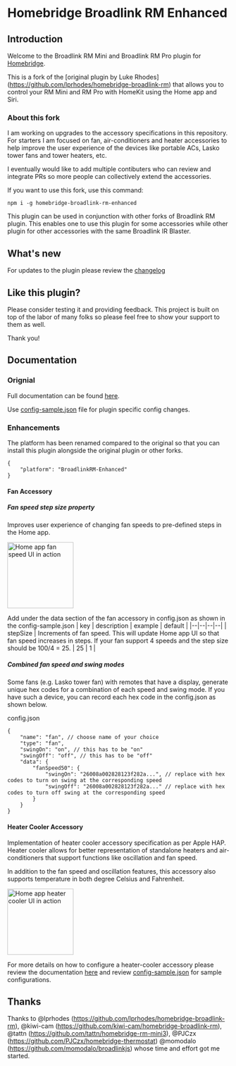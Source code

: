# Homebridge Broadlink RM Enhanced

## Introduction
Welcome to the Broadlink RM Mini and Broadlink RM Pro plugin for [Homebridge](https://github.com/nfarina/homebridge).

This is a fork of the [original plugin by Luke Rhodes] (https://github.com/lprhodes/homebridge-broadlink-rm) that allows you to control your RM Mini and RM Pro with HomeKit using the Home app and Siri.

### About this fork
I am working on upgrades to the accessory specifications in this repository. For starters I am focused on fan, air-conditioners and heater accessories to help improve the user experience of the devices like portable ACs, Lasko tower fans and tower heaters, etc.

I eventually would like to add multiple contibuters who can review and integrate PRs so more people can collectively extend the accessories.

If you want to use this fork, use this command:

`npm i -g homebridge-broadlink-rm-enhanced`

This plugin can be used in conjunction with other forks of Broadlink RM plugin. This enables one to use this plugin for some accessories while other plugin for other accessories with the same Broadlink IR Blaster.

## What's new
For updates to the plugin please review the [changelog](https://github.com/newt10/homebridge-broadlink-rm-enhanced/blob/master/Changelog.md)

## Like this plugin?

Please consider testing it and providing feedback. This project is built on top of the labor of many folks so please feel free to show your support to them as well.

Thank you!

## Documentation

### Orignial
Full documentation can be found [here](https://lprhodes.github.io/slate/).

Use [config-sample.json](https://github.com/newt10/homebridge-broadlink-rm-enhanced/blob/master/config-sample.json) file for plugin specific config changes.

### Enhancements

The platform has been renamed compared to the original so that you can install this plugin alongside the original plugin or other forks.
```
{
	"platform": "BroadlinkRM-Enhanced"
}
```

#### Fan Accessory
##### Fan speed step size property
Improves user experience of changing fan speeds to pre-defined steps in the Home app.

<img src="https://j.gifs.com/L7oJQX.gif" alt="Home app fan speed UI in action" width="150"/>


Add under the data section of the fan accessory in config.json as shown in the config-sample.json
| key | description | example | default |
|--|--|--|--|
| stepSize | Increments of fan speed. This will update Home app UI so that fan speed increases in steps. If your fan support 4 speeds and the step size should be 100/4 = 25. | 25 | 1 |

##### Combined fan speed and swing modes
Some fans (e.g. Lasko tower fan) with remotes that have a display, generate unique hex codes for a combination of each speed and swing mode. If you have such a device, you can record each hex code in the config.json as shown below.

config.json
```
{
	"name": "fan", // choose name of your choice
	"type": "fan",
	"swingOn": "on", // this has to be "on"
	"swingOff": "off", // this has to be "off"
	"data": {
		"fanSpeed50": {
			"swingOn": "26008a002828123f282a...", // replace with hex codes to turn on swing at the corresponding speed
			"swingOff": "26008a002828123f282a..." // replace with hex codes to turn off swing at the corresponding speed
		}
	}
}
```

#### Heater Cooler Accessory
Implementation of heater cooler accessory specification as per Apple HAP. Heater cooler allows for better representation of standalone heaters and air-conditioners that support functions like 
oscillation and fan speed.

In addition to the fan speed and oscillation features, this accessory also supports temperature in both degree Celsius and Fahrenheit.

<img src="https://j.gifs.com/7149ly.gif" alt="Home app heater cooler UI in action" width="150"/>

For more details on how to configure a heater-cooler accessory please review the documentation [here](https://github.com/newt10/homebridge-broadlink-rm-enhanced/blob/master/docs/heater-cooler.md) and review [config-sample.json](https://github.com/newt10/homebridge-broadlink-rm-enhanced/blob/master/config-sample.json) for sample configurations.


## Thanks
Thanks to @lprhodes (https://github.com/lprhodes/homebridge-broadlink-rm), @kiwi-cam (https://github.com/kiwi-cam/homebridge-broadlink-rm), @tattn (https://github.com/tattn/homebridge-rm-mini3), @PJCzx (https://github.com/PJCzx/homebridge-thermostat) @momodalo (https://github.com/momodalo/broadlinkjs) whose time and effort got me started.
